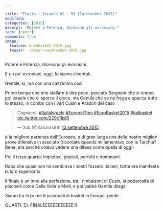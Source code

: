 ```yaml
---

title: "Italia - Israele 82 - 52 [Eurobasket 2015]"
modified:
categories: [2015]
excerpt: "Potere e Potenza, dicevano gli evroniani."
tags: [sport]
comments: true
image: 
  feature: eurobasket-2015.jpg
  teaser:  teaser-eurobasket-2015.jpg
---
```

Potere e Potenza, dicevano gli evroniani.

E un po' evroniani, oggi, lo siamo diventati.

Gentile, si, ma con una cazzimma così.

Primo tempo che dire stellare è dire poco: peccato Bargnani che si rompe, poi Israele che ci sporca il gioco, ma Gentile che se ne frega e spacca tutto lo stesso, in combo con i vari Cusin e Aradori del caso

<blockquote class="twitter-tweet" data-lang="it"><p lang="it" dir="ltr">Cagnacci. <a href="https://twitter.com/hashtag/ItaliaIsraele?src=hash">#ItaliaIsraele</a> <a href="https://twitter.com/hashtag/EuropeiTipo?src=hash">#EuropeiTipo</a> <a href="https://twitter.com/hashtag/EuroBasket2015?src=hash">#EuroBasket2015</a> <a href="https://twitter.com/hashtag/italbasket?src=hash">#italbasket</a> <a href="http://t.co/229c1IjslB">pic.twitter.com/229c1IjslB</a></p>&mdash; Xab (@Xabaras89) <a href="https://twitter.com/Xabaras89/status/643074682011406336">13 settembre 2015</a></blockquote>
<script async src="//platform.twitter.com/widgets.js" charset="utf-8"></script>

è la migliore partenza dell'Europeo, e di gran lunga una delle nostre migliori prove difensive in assoluto (ricordate quando mi lamentavo con la Turchia? Bene, era perché volevo vedere una difesa come quella di oggi)

Poi il terzo quarto: Impietosi, glaciali, perfetti e dominanti.

Roba che quasi non mi sembrava i nostri fossero italiani, tanta era manifesta la loro superiorità

Il finale è un inno alla perfezione, tra i rimbalzoni di Cusin, la poderosità di pischelli come Della Valle e Melli, e poi vabbè Gentile dilaga

Siamo tra le prime 8 nazionali di basket in Europa, gente.

QUARTI. DI. FINALEEEEEEEEEEEE!!!